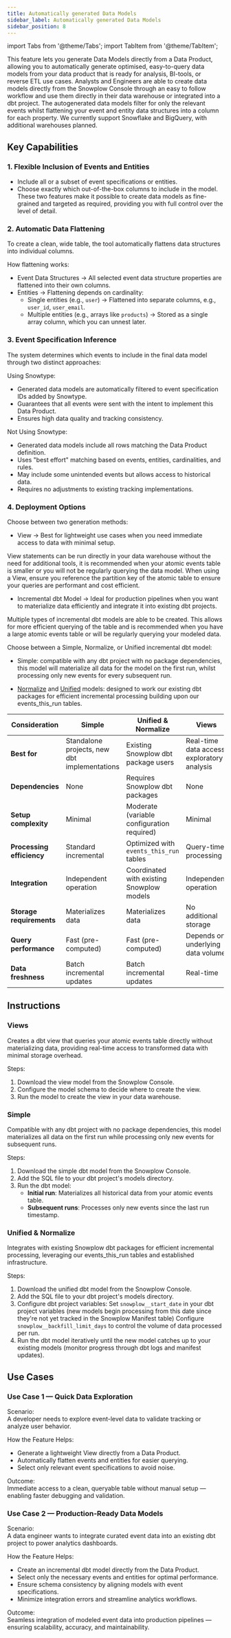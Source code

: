 ```yaml
---
title: Automatically generated Data Models
sidebar_label: Automatically generated Data Models
sidebar_position: 8
---
```

import Tabs from '@theme/Tabs';
import TabItem from '@theme/TabItem';

This feature lets you generate Data Models directly from a Data Product, allowing you to automatically generate optimised, easy-to-query data models from your data product that is ready for analysis, BI-tools, or reverse ETL use cases. Analysts and Engineers are able to create data models directly from the Snowplow Console through an easy to follow workflow and use them directly in their data warehouse or integrated into a dbt project. The autogenerated data models filter for only the relevant events whilst flattening your event and entity data structures into a column for each property. We currently support Snowflake and BigQuery, with additional warehouses planned.

## Key Capabilities

### 1. Flexible Inclusion of Events and Entities
- Include all or a subset of event specifications or entities.
- Choose exactly which out-of-the-box columns to include in the model.
These two features make it possible to create data models as fine-grained and targeted as required, providing you with full control over the level of detail.

### 2. Automatic Data Flattening
To create a clean, wide table, the tool automatically flattens data structures into individual columns.

How flattening works:
- Event Data Structures → All selected event data structure properties are flattened into their own columns.
- Entities → Flattening depends on cardinality:
  - Single entities (e.g., `user`) → Flattened into separate columns, e.g., `user_id`, `user_email`.
  - Multiple entities (e.g., arrays like `products`) → Stored as a single array column, which you can unnest later.

### 3. Event Specification Inference
The system determines which events to include in the final data model through two distinct approaches:

Using Snowtype:
- Generated data models are automatically filtered to event specification IDs added by Snowtype.
- Guarantees that all events were sent with the intent to implement this Data Product.
- Ensures high data quality and tracking consistency.

Not Using Snowtype:
- Generated data models include all rows matching the Data Product definition.
- Uses "best effort" matching based on events, entities, cardinalities, and rules.
- May include some unintended events but allows access to historical data.
- Requires no adjustments to existing tracking implementations.

### 4. Deployment Options
Choose between two generation methods:

- View → Best for lightweight use cases when you need immediate access to data with minimal setup.

View statements can be run directly in your data warehouse without the need for additional tools, it is recommended when your atomic events table is smaller or you will not be regularly querying the data model. When using a View, ensure you reference the partition key of the atomic table to ensure your queries are performant and cost efficient.

- Incremental dbt Model → Ideal for production pipelines when you want to materialize data efficiently and integrate it into existing dbt projects.

Multiple types of incremental dbt models are able to be created. This allows for more efficient querying of the table and is recommended when you have a large atomic events table or will be regularly querying your modeled data.

Choose between a Simple, Normalize, or Unified incremental dbt model:

- Simple: compatible with any dbt project with no package dependencies, this model will materialize all data for the model on the first run, whilst processing only new events for every subsequent run.

- [Normalize](https://docs.snowplow.io/docs/modeling-your-data/modeling-your-data-with-dbt/dbt-models/dbt-normalize-data-model/) and [Unified](https://docs.snowplow.io/docs/modeling-your-data/modeling-your-data-with-dbt/dbt-models/dbt-unified-data-model/) models: designed to work our existing dbt packages for efficient incremental processing building upon our events_this_run tables.


| Consideration | Simple | Unified & Normalize | Views |
|---------------|--------|--------------------| ------|
| **Best for** | Standalone projects, new dbt implementations | Existing Snowplow dbt package users | Real-time data access, exploratory analysis |
| **Dependencies** | None | Requires Snowplow dbt packages | None |
| **Setup complexity** | Minimal | Moderate (variable configuration required) | Minimal |
| **Processing efficiency** | Standard incremental | Optimized with `events_this_run` tables | Query-time processing |
| **Integration** | Independent operation | Coordinated with existing Snowplow models | Independent operation |
| **Storage requirements** | Materializes data | Materializes data | No additional storage |
| **Query performance** | Fast (pre-computed) | Fast (pre-computed) | Depends on underlying data volume |
| **Data freshness** | Batch incremental updates | Batch incremental updates | Real-time |


## Instructions

### Views
Creates a dbt view that queries your atomic events table directly without materializing data, providing real-time access to transformed data with minimal storage overhead.

Steps:
1. Download the view model from the Snowplow Console.
2. Configure the model schema to decide where to create the view.
3. Run the model to create the view in your data warehouse.

### Simple
Compatible with any dbt project with no package dependencies, this model materializes all data on the first run while processing only new events for subsequent runs.

Steps:
1. Download the simple dbt model from the Snowplow Console.
2. Add the SQL file to your dbt project's models directory.
3. Run the dbt model:
	- **Initial run**: Materializes all historical data from your atomic events table.
	- **Subsequent runs**: Processes only new events since the last run timestamp.

### Unified & Normalize
Integrates with existing Snowplow dbt packages for efficient incremental processing, leveraging our events_this_run tables and established infrastructure.

Steps:
1. Download the unified dbt model from the Snowplow Console.
2. Add the SQL file to your dbt project's models directory.
3. Configure dbt project variables:
	Set `snowplow__start_date` in your dbt project variables (new models begin processing from this date since they're not yet tracked in the Snowplow Manifest table)
	Configure `snowplow__backfill_limit_days` to control the volume of data processed per run.
4. Run the dbt model iteratively until the new model catches up to your existing models (monitor progress through dbt logs and manifest updates).

## Use Cases

### Use Case 1 — Quick Data Exploration
Scenario:  
A developer needs to explore event-level data to validate tracking or analyze user behavior.

How the Feature Helps:
- Generate a lightweight View directly from a Data Product.
- Automatically flatten events and entities for easier querying.
- Select only relevant event specifications to avoid noise.

Outcome:  
Immediate access to a clean, queryable table without manual setup — enabling faster debugging and validation.

### Use Case 2 — Production-Ready Data Models
Scenario:  
A data engineer wants to integrate curated event data into an existing dbt project to power analytics dashboards.

How the Feature Helps:
- Create an incremental dbt model directly from the Data Product.
- Select only the necessary events and entities for optimal performance.
- Ensure schema consistency by aligning models with event specifications.
- Minimize integration errors and streamline analytics workflows.

Outcome:  
Seamless integration of modeled event data into production pipelines — ensuring scalability, accuracy, and maintainability.